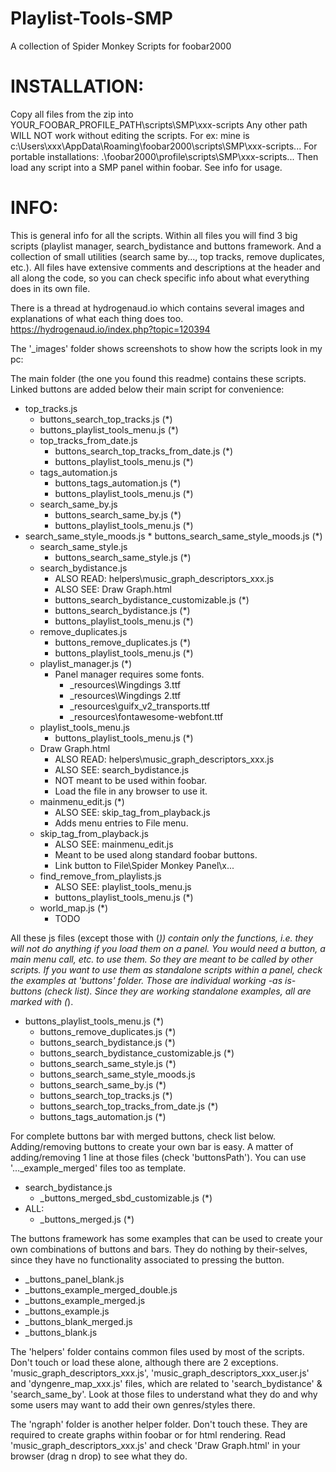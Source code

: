 # Playlist-Tools-SMP
A collection of Spider Monkey Scripts for foobar2000

# INSTALLATION: 

Copy all files from the zip into YOUR_FOOBAR_PROFILE_PATH\scripts\SMP\xxx-scripts
Any other path WILL NOT work without editing the scripts.
For ex: mine is 			c:\Users\xxx\AppData\Roaming\foobar2000\scripts\SMP\xxx-scripts\...
For portable installations: .\foobar2000\profile\scripts\SMP\xxx-scripts\...
Then load any script into a SMP panel within foobar. See info for usage. 

# INFO: 

This is general info for all the scripts. Within all files you will find 3 big scripts (playlist manager, search_bydistance and buttons framework.
And a collection of small utilities (search same by..., top tracks, remove duplicates, etc.). 
All files have extensive comments and descriptions at the header and all along the code, so you can check specific info about what everything does in its own file.

There is a thread at hydrogenaud.io which contains several images and explanations of what each thing does too.
https://hydrogenaud.io/index.php?topic=120394

The '_images' folder shows screenshots to show how the scripts look in my pc:

The main folder (the one you found this readme) contains these scripts. Linked buttons are added below their main script for convenience:

  * top_tracks.js
      * buttons_search_top_tracks.js (*)
      * buttons_playlist_tools_menu.js (*)
    * top_tracks_from_date.js
      * buttons_search_top_tracks_from_date.js (*)
      * buttons_playlist_tools_menu.js (*)
    * tags_automation.js
      * buttons_tags_automation.js (*)
      * buttons_playlist_tools_menu.js (*)
    * search_same_by.js
      - buttons_search_same_by.js (*)
      - buttons_playlist_tools_menu.js (*)
  * search_same_style_moods.js
		* buttons_search_same_style_moods.js (*)
	* search_same_style.js
		* buttons_search_same_style.js (*)
	* search_bydistance.js
		* ALSO READ: helpers\music_graph_descriptors_xxx.js
		* ALSO SEE: Draw Graph.html
		* buttons_search_bydistance_customizable.js (*)
		* buttons_search_bydistance.js (*)
		* buttons_playlist_tools_menu.js (*)
	* remove_duplicates.js
		* buttons_remove_duplicates.js (*)
		* buttons_playlist_tools_menu.js (*)
	* playlist_manager.js (*)
		* Panel manager requires some fonts.
			* _resources\Wingdings 3.ttf
			* _resources\Wingdings 2.ttf
			* _resources\guifx_v2_transports.ttf
			* _resources\fontawesome-webfont.ttf
	* playlist_tools_menu.js
		* buttons_playlist_tools_menu.js (*)
	* Draw Graph.html
		* ALSO READ: helpers\music_graph_descriptors_xxx.js
		* ALSO SEE: search_bydistance.js
		* NOT meant to be used within foobar.
		* Load the file in any browser to use it.
	* mainmenu_edit.js (*)
		* ALSO SEE: skip_tag_from_playback.js
		* Adds menu entries to File menu.
	* skip_tag_from_playback.js
		* ALSO SEE: mainmenu_edit.js
		* Meant to be used along standard foobar buttons.
		* Link button to File\Spider Monkey Panel\x...
	* find_remove_from_playlists.js
		* ALSO SEE: playlist_tools_menu.js
		* buttons_playlist_tools_menu.js (*)
	* world_map.js (*)
		- TODO
		
All these js files (except those with (*)) contain only the functions, i.e. they will not do anything if you load them on a panel. 
You would need a button, a main menu call, etc. to use them. So they are meant to be called by other scripts.
If you want to use them as standalone scripts within a panel, check the examples at 'buttons' folder. 
Those are individual working -as is- buttons (check list). Since they are working standalone examples, all are marked with (*).

  * buttons_playlist_tools_menu.js (*)
	* buttons_remove_duplicates.js (*)
	* buttons_search_bydistance.js (*)
	* buttons_search_bydistance_customizable.js (*)
	* buttons_search_same_style.js (*)
	* buttons_search_same_style_moods.js
	* buttons_search_same_by.js (*)
	* buttons_search_top_tracks.js (*)
	* buttons_search_top_tracks_from_date.js (*)
	* buttons_tags_automation.js (*)

For complete buttons bar with merged buttons, check list below. Adding/removing buttons to create your own bar is easy.
A matter of adding/removing 1 line at those files (check 'buttonsPath'). You can use '..._example_merged' files too as template.

  * search_bydistance.js
    * _buttons_merged_sbd_customizable.js (*)
  * ALL:
    * _buttons_merged.js (*)

The buttons framework has some examples that can be used to create your own combinations of buttons and bars.
They do nothing by their-selves, since they have no functionality associated to pressing the button.

  * _buttons_panel_blank.js
  * _buttons_example_merged_double.js
  * _buttons_example_merged.js
  * _buttons_example.js
  * _buttons_blank_merged.js
  * _buttons_blank.js
	
The 'helpers' folder contains common files used by most of the scripts. Don't touch or load these alone, although there are 2 exceptions.
'music_graph_descriptors_xxx.js', 'music_graph_descriptors_xxx_user.js' and 'dyngenre_map_xxx.js' files, which are related to 'search_bydistance' & 'search_same_by'. 
Look at those files to understand what they do and why some users may want to add their own genres/styles there.

The 'ngraph' folder is another helper folder. Don't touch these. They are required to create graphs within foobar or for html rendering.
Read 'music_graph_descriptors_xxx.js' and check 'Draw Graph.html' in your browser (drag n drop) to see what they do.
